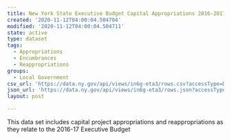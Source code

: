 ```yaml
---
title: New York State Executive Budget Capital Appropriations 2016-2017
created: '2020-11-12T04:00:04.504704'
modified: '2020-11-12T04:00:04.504711'
state: active
type: dataset
tags:
  - Appropriations
  - Encumbrances
  - Reappropriations
groups:
  - Local Government
csv_url: 'https://data.ny.gov/api/views/in6g-eta3/rows.csv?accessType=DOWNLOAD'
json_url: 'https://data.ny.gov/api/views/in6g-eta3/rows.json?accessType=DOWNLOAD'
layout: post

---
```

This data set includes capital project appropriations and reappropriations as they relate to the 2016-17 Executive Budget
